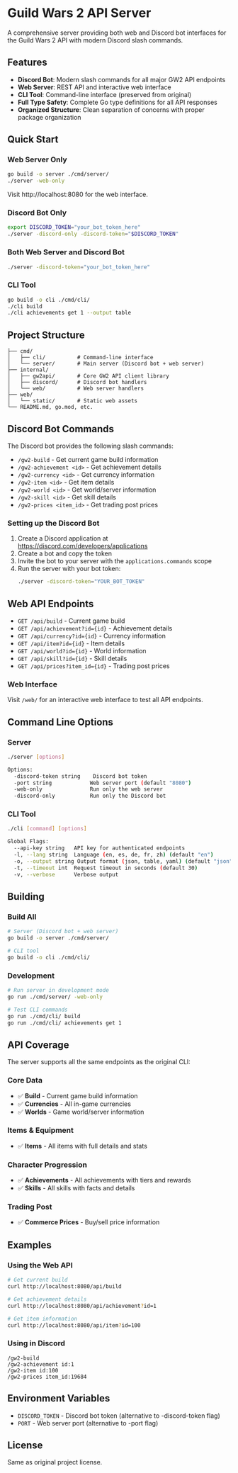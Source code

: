 # Guild Wars 2 API Server

A comprehensive server providing both web and Discord bot interfaces for the Guild Wars 2 API with modern Discord slash commands.

## Features

- **Discord Bot**: Modern slash commands for all major GW2 API endpoints
- **Web Server**: REST API and interactive web interface
- **CLI Tool**: Command-line interface (preserved from original)
- **Full Type Safety**: Complete Go type definitions for all API responses
- **Organized Structure**: Clean separation of concerns with proper package organization

## Quick Start

### Web Server Only
```bash
go build -o server ./cmd/server/
./server -web-only
```
Visit http://localhost:8080 for the web interface.

### Discord Bot Only
```bash
export DISCORD_TOKEN="your_bot_token_here"
./server -discord-only -discord-token="$DISCORD_TOKEN"
```

### Both Web Server and Discord Bot
```bash
./server -discord-token="your_bot_token_here"
```

### CLI Tool
```bash
go build -o cli ./cmd/cli/
./cli build
./cli achievements get 1 --output table
```

## Project Structure

```
├── cmd/
│   ├── cli/          # Command-line interface
│   └── server/       # Main server (Discord bot + web server)
├── internal/
│   ├── gw2api/       # Core GW2 API client library
│   ├── discord/      # Discord bot handlers
│   └── web/          # Web server handlers
├── web/
│   └── static/       # Static web assets
└── README.md, go.mod, etc.
```

## Discord Bot Commands

The Discord bot provides the following slash commands:

- `/gw2-build` - Get current game build information
- `/gw2-achievement <id>` - Get achievement details
- `/gw2-currency <id>` - Get currency information  
- `/gw2-item <id>` - Get item details
- `/gw2-world <id>` - Get world/server information
- `/gw2-skill <id>` - Get skill details
- `/gw2-prices <item_id>` - Get trading post prices

### Setting up the Discord Bot

1. Create a Discord application at https://discord.com/developers/applications
2. Create a bot and copy the token
3. Invite the bot to your server with the `applications.commands` scope
4. Run the server with your bot token:
   ```bash
   ./server -discord-token="YOUR_BOT_TOKEN"
   ```

## Web API Endpoints

- `GET /api/build` - Current game build
- `GET /api/achievement?id={id}` - Achievement details
- `GET /api/currency?id={id}` - Currency information
- `GET /api/item?id={id}` - Item details
- `GET /api/world?id={id}` - World information
- `GET /api/skill?id={id}` - Skill details
- `GET /api/prices?item_id={id}` - Trading post prices

### Web Interface

Visit `/web/` for an interactive web interface to test all API endpoints.

## Command Line Options

### Server
```bash
./server [options]

Options:
  -discord-token string    Discord bot token
  -port string            Web server port (default "8080")
  -web-only               Run only the web server
  -discord-only           Run only the Discord bot
```

### CLI Tool
```bash
./cli [command] [options]

Global Flags:
  --api-key string   API key for authenticated endpoints
  -l, --lang string  Language (en, es, de, fr, zh) (default "en")
  -o, --output string Output format (json, table, yaml) (default "json")
  -t, --timeout int  Request timeout in seconds (default 30)
  -v, --verbose      Verbose output
```

## Building

### Build All
```bash
# Server (Discord bot + web server)
go build -o server ./cmd/server/

# CLI tool
go build -o cli ./cmd/cli/
```

### Development
```bash
# Run server in development mode
go run ./cmd/server/ -web-only

# Test CLI commands
go run ./cmd/cli/ build
go run ./cmd/cli/ achievements get 1
```

## API Coverage

The server supports all the same endpoints as the original CLI:

### Core Data
- ✅ **Build** - Current game build information
- ✅ **Currencies** - All in-game currencies  
- ✅ **Worlds** - Game world/server information

### Items & Equipment
- ✅ **Items** - All items with full details and stats

### Character Progression
- ✅ **Achievements** - All achievements with tiers and rewards
- ✅ **Skills** - All skills with facts and details

### Trading Post
- ✅ **Commerce Prices** - Buy/sell price information

## Examples

### Using the Web API
```bash
# Get current build
curl http://localhost:8080/api/build

# Get achievement details
curl http://localhost:8080/api/achievement?id=1

# Get item information
curl http://localhost:8080/api/item?id=100
```

### Using in Discord
```
/gw2-build
/gw2-achievement id:1
/gw2-item id:100
/gw2-prices item_id:19684
```

## Environment Variables

- `DISCORD_TOKEN` - Discord bot token (alternative to -discord-token flag)
- `PORT` - Web server port (alternative to -port flag)

## License

Same as original project license.